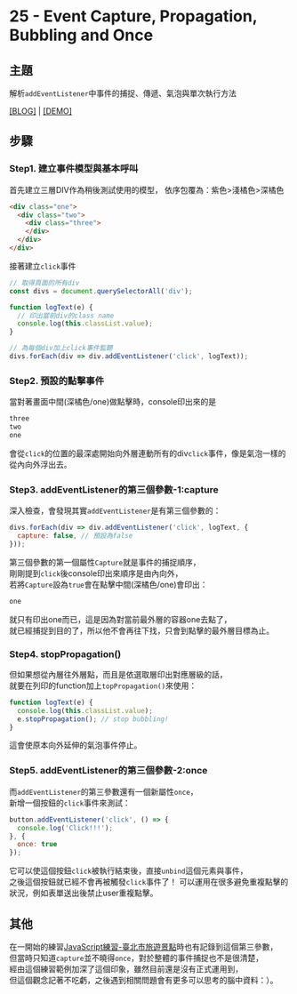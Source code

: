 # 25 - Event Capture, Propagation, Bubbling and Once

## **主題**
解析`addEventListener`中事件的捕捉、傳遞、氣泡與單次執行方法

[[BLOG]](https://guahsu.io/2017/10/JavaScript30-25-Event-Capture-Propagation-Bubbling-and-Once) | [[DEMO]](https://guahsu.io/JavaScript30/25_Event-Capture-Propagation-Bubbling-and-Once/index-GuaHsu.html)

## **步驟**
### Step1. 建立事件模型與基本呼叫
首先建立三層DIV作為稍後測試使用的模型，
依序包覆為：紫色>淺橘色>深橘色
```html
<div class="one"> 
  <div class="two">
    <div class="three">
    </div>
  </div>
</div>
```
接著建立`click`事件
```javascript
// 取得頁面的所有div
const divs = document.querySelectorAll('div');

function logText(e) {
  // 印出當前div的class name
  console.log(this.classList.value);
}

// 為每個div加上click事件監聽
divs.forEach(div => div.addEventListener('click', logText));
```

### Step2. 預設的點擊事件
當對著畫面中間(深橘色/one)做點擊時，console印出來的是
```javascript
three
two
one
```  
會從`click`的位置的最深處開始向外層連動所有的div`click`事件，像是氣泡一樣的從內向外浮出去。

### Step3. addEventListener的第三個參數-1:capture
深入檢查，會發現其實`addEventListener`是有第三個參數的：
```javascript
divs.forEach(div => div.addEventListener('click', logText, {
  capture: false, // 預設為false
}));
```
第三個參數的第一個屬性`Capture`就是事件的捕捉順序，  
剛剛提到`click`後console印出來順序是由內向外，  
若將`Capture`設為`true`會在點擊中間(深橘色/one)會印出：
```javascript
one
```
就只有印出one而已，這是因為對當前最外層的容器one去點了，  
就已經捕捉到目的了，所以他不會再往下找，只會到點擊的最外層目標為止。

### Step4. stopPropagation()
但如果想從內層往外層點，而且是依選取層印出對應層級的話，  
就要在列印的function加上`topPropagation()`來使用：
```javascript
function logText(e) {
  console.log(this.classList.value);
  e.stopPropagation(); // stop bubbling!
}
```
這會使原本向外延伸的氣泡事件停止。

### Step5. addEventListener的第三個參數-2:once
而`addEventListener`的第三參數還有一個新屬性`once`，  
新增一個按鈕的`click`事件來測試：
```javascript
button.addEventListener('click', () => {
  console.log('Click!!!');
}, {
  once: true
});
```
它可以使這個按鈕`click`被執行結束後，直接`unbind`這個元素與事件，  
之後這個按鈕就已經不會再被觸發`click`事件了！
可以運用在很多避免重複點擊的狀況，例如表單送出後禁止user重複點擊。

## 其他
在一開始的練習[JavaScript練習-臺北市旅遊景點](https://guahsu.io/2017/05/JavaScript-TravelMap/)時也有記錄到這個第三參數，  
但當時只知道`capture`並不曉得`once`，對於整體的事件捕捉也不是很清楚，  
經由這個練習範例加深了這個印象，雖然目前還是沒有正式運用到，  
但這個觀念記著不吃虧，之後遇到相關問題會有更多可以思考的腦中資料：）。

